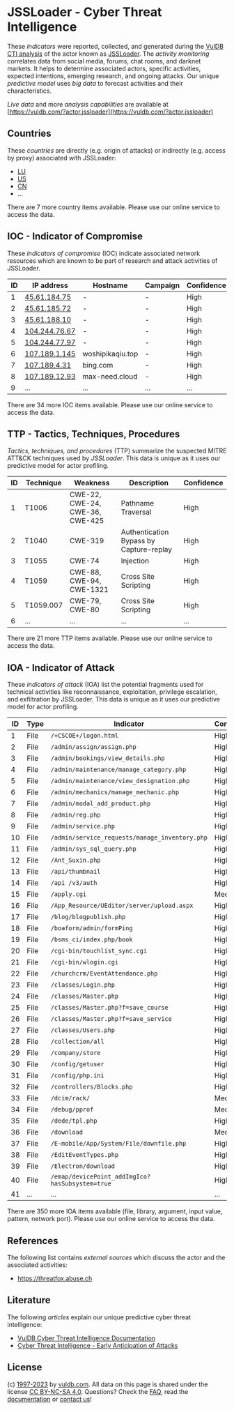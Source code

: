 # JSSLoader - Cyber Threat Intelligence

These _indicators_ were reported, collected, and generated during the [VulDB CTI analysis](https://vuldb.com/?kb.cti) of the actor known as [JSSLoader](https://vuldb.com/?actor.jssloader). The _activity monitoring_ correlates data from social media, forums, chat rooms, and darknet markets. It helps to determine associated actors, specific activities, expected intentions, emerging research, and ongoing attacks. Our unique _predictive model_ uses _big data_ to forecast activities and their characteristics.

_Live data_ and more _analysis capabilities_ are available at [https://vuldb.com/?actor.jssloader](https://vuldb.com/?actor.jssloader)

## Countries

These _countries_ are directly (e.g. origin of attacks) or indirectly (e.g. access by proxy) associated with JSSLoader:

* [LU](https://vuldb.com/?country.lu)
* [US](https://vuldb.com/?country.us)
* [CN](https://vuldb.com/?country.cn)
* ...

There are 7 more country items available. Please use our online service to access the data.

## IOC - Indicator of Compromise

These _indicators of compromise_ (IOC) indicate associated network resources which are known to be part of research and attack activities of JSSLoader.

ID | IP address | Hostname | Campaign | Confidence
-- | ---------- | -------- | -------- | ----------
1 | [45.61.184.75](https://vuldb.com/?ip.45.61.184.75) | - | - | High
2 | [45.61.185.72](https://vuldb.com/?ip.45.61.185.72) | - | - | High
3 | [45.61.188.10](https://vuldb.com/?ip.45.61.188.10) | - | - | High
4 | [104.244.76.67](https://vuldb.com/?ip.104.244.76.67) | - | - | High
5 | [104.244.77.97](https://vuldb.com/?ip.104.244.77.97) | - | - | High
6 | [107.189.1.145](https://vuldb.com/?ip.107.189.1.145) | woshipikaqiu.top | - | High
7 | [107.189.4.31](https://vuldb.com/?ip.107.189.4.31) | bing.com | - | High
8 | [107.189.12.93](https://vuldb.com/?ip.107.189.12.93) | max-need.cloud | - | High
9 | ... | ... | ... | ...

There are 34 more IOC items available. Please use our online service to access the data.

## TTP - Tactics, Techniques, Procedures

_Tactics, techniques, and procedures_ (TTP) summarize the suspected MITRE ATT&CK techniques used by _JSSLoader_. This data is unique as it uses our predictive model for actor profiling.

ID | Technique | Weakness | Description | Confidence
-- | --------- | -------- | ----------- | ----------
1 | T1006 | CWE-22, CWE-24, CWE-36, CWE-425 | Pathname Traversal | High
2 | T1040 | CWE-319 | Authentication Bypass by Capture-replay | High
3 | T1055 | CWE-74 | Injection | High
4 | T1059 | CWE-88, CWE-94, CWE-1321 | Cross Site Scripting | High
5 | T1059.007 | CWE-79, CWE-80 | Cross Site Scripting | High
6 | ... | ... | ... | ...

There are 21 more TTP items available. Please use our online service to access the data.

## IOA - Indicator of Attack

These _indicators of attack_ (IOA) list the potential fragments used for technical activities like reconnaissance, exploitation, privilege escalation, and exfiltration by JSSLoader. This data is unique as it uses our predictive model for actor profiling.

ID | Type | Indicator | Confidence
-- | ---- | --------- | ----------
1 | File | `/+CSCOE+/logon.html` | High
2 | File | `/admin/assign/assign.php` | High
3 | File | `/admin/bookings/view_details.php` | High
4 | File | `/admin/maintenance/manage_category.php` | High
5 | File | `/admin/maintenance/view_designation.php` | High
6 | File | `/admin/mechanics/manage_mechanic.php` | High
7 | File | `/admin/modal_add_product.php` | High
8 | File | `/admin/reg.php` | High
9 | File | `/admin/service.php` | High
10 | File | `/admin/service_requests/manage_inventory.php` | High
11 | File | `/admin/sys_sql_query.php` | High
12 | File | `/Ant_Suxin.php` | High
13 | File | `/api/thumbnail` | High
14 | File | `/api /v3/auth` | High
15 | File | `/apply.cgi` | Medium
16 | File | `/App_Resource/UEditor/server/upload.aspx` | High
17 | File | `/blog/blogpublish.php` | High
18 | File | `/boaform/admin/formPing` | High
19 | File | `/bsms_ci/index.php/book` | High
20 | File | `/cgi-bin/touchlist_sync.cgi` | High
21 | File | `/cgi-bin/wlogin.cgi` | High
22 | File | `/churchcrm/EventAttendance.php` | High
23 | File | `/classes/Login.php` | High
24 | File | `/classes/Master.php` | High
25 | File | `/classes/Master.php?f=save_course` | High
26 | File | `/classes/Master.php?f=save_service` | High
27 | File | `/classes/Users.php` | High
28 | File | `/collection/all` | High
29 | File | `/company/store` | High
30 | File | `/config/getuser` | High
31 | File | `/config/php.ini` | High
32 | File | `/controllers/Blocks.php` | High
33 | File | `/dcim/rack/` | Medium
34 | File | `/debug/pprof` | Medium
35 | File | `/dede/tpl.php` | High
36 | File | `/download` | Medium
37 | File | `/E-mobile/App/System/File/downfile.php` | High
38 | File | `/EditEventTypes.php` | High
39 | File | `/Electron/download` | High
40 | File | `/emap/devicePoint_addImgIco?hasSubsystem=true` | High
41 | ... | ... | ...

There are 350 more IOA items available (file, library, argument, input value, pattern, network port). Please use our online service to access the data.

## References

The following list contains _external sources_ which discuss the actor and the associated activities:

* https://threatfox.abuse.ch

## Literature

The following _articles_ explain our unique predictive cyber threat intelligence:

* [VulDB Cyber Threat Intelligence Documentation](https://vuldb.com/?kb.cti)
* [Cyber Threat Intelligence - Early Anticipation of Attacks](https://www.scip.ch/en/?labs.20201022)

## License

(c) [1997-2023](https://vuldb.com/?kb.changelog) by [vuldb.com](https://vuldb.com/?kb.about). All data on this page is shared under the license [CC BY-NC-SA 4.0](https://creativecommons.org/licenses/by-nc-sa/4.0/). Questions? Check the [FAQ](https://vuldb.com/?kb.faq), read the [documentation](https://vuldb.com/?kb) or [contact us](https://vuldb.com/?contact)!
